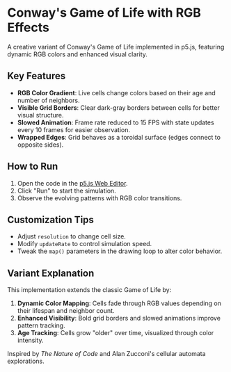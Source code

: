 # Conway's Game of Life with RGB Effects

A creative variant of Conway's Game of Life implemented in p5.js, featuring dynamic RGB colors and enhanced visual clarity.

## Key Features
- **RGB Color Gradient**: Live cells change colors based on their age and number of neighbors.
- **Visible Grid Borders**: Clear dark-gray borders between cells for better visual structure.
- **Slowed Animation**: Frame rate reduced to 15 FPS with state updates every 10 frames for easier observation.
- **Wrapped Edges**: Grid behaves as a toroidal surface (edges connect to opposite sides).

## How to Run
1. Open the code in the [p5.js Web Editor](https://editor.p5js.org/clarktan2002/sketches/wjJEVFyLj).
2. Click "Run" to start the simulation.
3. Observe the evolving patterns with RGB color transitions.

## Customization Tips
- Adjust `resolution` to change cell size.
- Modify `updateRate` to control simulation speed.
- Tweak the `map()` parameters in the drawing loop to alter color behavior.

## Variant Explanation
This implementation extends the classic Game of Life by:
1. **Dynamic Color Mapping**: Cells fade through RGB values depending on their lifespan and neighbor count.
2. **Enhanced Visibility**: Bold grid borders and slowed animations improve pattern tracking.
3. **Age Tracking**: Cells grow "older" over time, visualized through color intensity.

Inspired by *The Nature of Code* and Alan Zucconi's cellular automata explorations.
